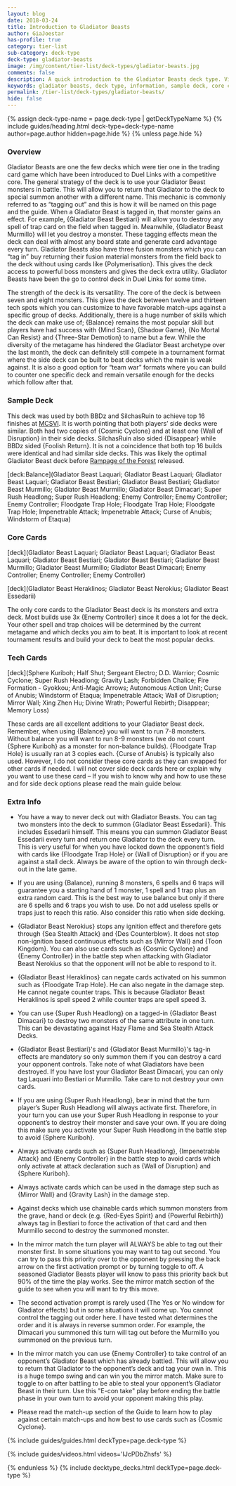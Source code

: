 ```yaml
---
layout: blog
date: 2018-03-24
title: Introduction to Gladiator Beasts
author: GiaJoestar
has-profile: true
category: tier-list
sub-category: deck-type
deck-type: gladiator-beasts
image: /img/content/tier-list/deck-types/gladiator-beasts.jpg
comments: false
description: A quick introduction to the Gladiator Beasts deck type. View sample deck, core cards, tech cards, quick tips, guides, videos and other information.
keywords: gladiator beasts, deck type, information, sample deck, core cards, tech cards, quick tips, guides, videos
permalink: /tier-list/deck-types/gladiator-beasts/
hide: false
---
```


{% assign deck-type-name = page.deck-type | getDeckTypeName %}
{% include guides/heading.html deck-type=deck-type-name author=page.author hidden=page.hide %}
{% unless page.hide %}

### Overview
Gladiator Beasts are one the few decks which were tier one in the trading card game which have been introduced to Duel Links with a competitive core. The general strategy of the deck is to use your Gladiator Beast monsters in battle. This will allow you to return that Gladiator to the deck to special summon another with a different name. This mechanic is commonly referred to as “tagging out” and this is how it will be named on this page and the guide. When a Gladiator Beast is tagged in, that monster gains an effect. For example, {Gladiator Beast Bestiari} will allow you to destroy any spell of trap card on the field when tagged in. Meanwhile, {Gladiator Beast Murmillo} will let you destroy a monster. These tagging effects mean the deck can deal with almost any board state and generate card advantage every turn. Gladiator Beasts also have three fusion monsters which you can “tag in” buy returning their fusion material monsters from the field back to the deck without using cards like {Polymerisation}. This gives the deck access to powerful boss monsters and gives the deck extra utility. Gladiator Beasts have been the go to control deck in Duel Links for some time.

The strength of the deck is its versatility. The core of the deck is between seven and eight monsters. This gives the deck between twelve and thirteen tech spots which you can customize to have favorable match-ups against a specific group of decks. Additionally, there is a huge number of skills which the deck can make use of; {Balance} remains the most popular skill but players have had success with {Mind Scan}, {Shadow Game}, {No Mortal Can Resist} and {Three-Star Demotion} to name but a few. While the diversity of the metagame has hindered the Gladiator Beast archetype over the last month, the deck can definitely still compete in a tournament format where the side deck can be built to beat decks which the main is weak against. It is also a good option for “team war” formats where you can build to counter one specific deck and remain versatile enough for the decks which follow after that.

### Sample Deck
This deck was used by both BBDz and SilchasRuin to achieve top 16 finishes at [MCSVI](/tournaments/meta-championship-series/6/report/). It is worth pointing that both players’ side decks were similar. Both had two copies of {Cosmic Cyclone} and at least one {Wall of Disruption} in their side decks. SilchasRuin also sided {Disappear} while BBDz sided {Foolish Return}. It is not a coincidence that both top 16 builds were identical and had similar side decks. This was likely the optimal Gladiator Beast deck before [Rampage of the Forest](/box-reviews/rampage-of-the-forest/) released.

[deck:Balance](Gladiator Beast Laquari; Gladiator Beast Laquari; Gladiator Beast Laquari; Gladiator Beast Bestiari; Gladiator Beast Bestiari; Gladiator Beast Murmillo; Gladiator Beast Murmillo; Gladiator Beast Dimacari; Super Rush Headlong; Super Rush Headlong; Enemy Controller; Enemy Controller; Enemy Controller; Floodgate Trap Hole; Floodgate Trap Hole; Floodgate Trap Hole; Impenetrable Attack; Impenetrable Attack; Curse of Anubis; Windstorm of Etaqua)

### Core Cards

[deck](Gladiator Beast Laquari; Gladiator Beast Laquari; Gladiator Beast Laquari; Gladiator Beast Bestiari; Gladiator Beast Bestiari; Gladiator Beast Murmillo; Gladiator Beast Murmillo; Gladiator Beast Dimacari; Enemy Controller; Enemy Controller; Enemy Controller)  

[deck](Gladiator Beast Heraklinos; Gladiator Beast Nerokius; Gladiator Beast Essedarii)

The only core cards to the Gladiator Beast deck is its monsters and extra deck. Most builds use 3x {Enemy Controller} since it does a lot for the deck. Your other spell and trap choices will be determined by the current metagame and which decks you aim to beat. It is important to look at recent tournament results and build your deck to beat the most popular decks.

### Tech Cards

[deck](Sphere Kuriboh; Half Shut; Sergeant Electro; D.D. Warrior; Cosmic Cyclone; Super Rush Headlong; Gravity Lash; Forbidden Chalice; Fire Formation - Gyokkou; Anti-Magic Arrows; Autonomous Action Unit; Curse of Anubis; Windstorm of Etaqua; Impenetrable Attack; Wall of Disruption; Mirror Wall; Xing Zhen Hu; Divine Wrath; Powerful Rebirth; Disappear; Memory Loss)

These cards are all excellent additions to your Gladiator Beast deck. Remember, when using {Balance} you will want to run 7-8 monsters. Without balance you will want to run 8-9 monsters (we do not count {Sphere Kuriboh} as a monster for non-balance builds). {Floodgate Trap Hole} is usually ran at 3 copies each. {Curse of Anubis} is typically also used. However, I do not consider these core cards as they can swapped for other cards if needed. I will not cover side deck cards here or explain why you want to use these card – If you wish to know why and how to use these and for side deck options please read the main guide below.

### Extra Info

- You have a way to never deck out with Gladiator Beasts. You can tag two monsters into the deck to summon {Gladiator Beast Essedarii}. This includes Essedarii himself. This means you can summon Gladiator Beast Essedarii every turn and return one Gladiator to the deck every turn. This is very useful for when you have locked down the opponent’s field with cards like {Floodgate Trap Hole} or {Wall of Disruption} or if you are against a stall deck. Always be aware of the option to win through deck-out in the late game.

- If you are using {Balance}, running 8 monsters, 6 spells and 6 traps will guarantee you a starting hand of 1 monster, 1 spell and 1 trap plus an extra random card. This is the best way to use balance but only if there are 6 spells and 6 traps you wish to use. Do not add useless spells or traps just to reach this ratio. Also consider this ratio when side decking.

- {Gladiator Beast Nerokius} stops any ignition effect and therefore gets through {Sea Stealth Attack} and {Des Counterblow}. It does not stop non-ignition based continuous effects such as {Mirror Wall} and {Toon Kingdom}. You can also use cards such as {Cosmic Cyclone} and {Enemy Controller} in the battle step when attacking with Gladiator Beast Nerokius so that the opponent will not be able to respond to it.

- {Gladiator Beast Heraklinos} can negate cards activated on his summon such as {Floodgate Trap Hole}. He can also negate in the damage step. He cannot negate counter traps. This is because Gladiator Beast Heraklinos is spell speed 2 while counter traps are spell speed 3.

- You can use {Super Rush Headlong} on a tagged-in {Gladiator Beast Dimacari} to destroy two monsters of the same attribute in one turn. This can be devastating against Hazy Flame and Sea Stealth Attack Decks.

- {Gladiator Beast Bestiari}'s and {Gladiator Beast Murmillo}'s tag-in effects are mandatory so only summon them if you can destroy a card your opponent controls. Take note of what Gladiators have been destroyed. If you have lost your Gladiator Beast Dimacari, you can only tag Laquari into Bestiari or Murmillo. Take care to not destroy your own cards.

- If you are using {Super Rush Headlong}, bear in mind that the turn player’s Super Rush Headlong will always activate first. Therefore, in your turn you can use your Super Rush Headlong in response to your opponent’s to destroy their monster and save your own. If you are doing this make sure you activate your Super Rush Headlong in the battle step to avoid {Sphere Kuriboh}.

- Always activate cards such as {Super Rush Headlong}, {Impenetrable Attack} and {Enemy Controller} in the battle step to avoid cards which only activate at attack declaration such as {Wall of Disruption} and {Sphere Kuriboh}.

- Always activate cards which can be used in the damage step such as {Mirror Wall} and {Gravity Lash} in the damage step.

- Against decks which use chainable cards which summon monsters from the grave, hand or deck (e.g. {Red-Eyes Spirit} and {Powerful Rebirth}) always tag in Bestiari to force the activation of that card and then Murmillo second to destroy the summoned monster.

- In the mirror match the turn player will ALWAYS be able to tag out their monster first. In some situations you may want to tag out second. You can try to pass this priority over to the opponent by pressing the back arrow on the first activation prompt or by turning toggle to off. A seasoned Gladiator Beasts player will know to pass this priority back but 90% of the time the play works. See the mirror match section of the guide to see when you will want to try this move.

- The second activation prompt is rarely used (The Yes or No window for Gladiator effects) but in some situations it will come up. You cannot control the tagging out order here. I have tested what determines the order and it is always in reverse summon order. For example, the Dimacari you summoned this turn will tag out before the Murmillo you summoned on the previous turn.

- In the mirror match you can use {Enemy Controller} to take control of an opponent’s Gladiator Beast which has already battled. This will allow you to return that Gladiator to the opponent’s deck and tag your own in. This is a huge tempo swing and can win you the mirror match. Make sure to toggle to on after battling to be able to steal your opponent’s Gladiator Beast in their turn. Use this "E-con take" play before ending the battle phase in your own turn to avoid your opponent making this play.

- Please read the match-up section of the Guide to learn how to play against certain match-ups and how best to use cards such as {Cosmic Cyclone}.

{% include guides/guides.html deckType=page.deck-type %}

{% include guides/videos.html videos='IJcPDbZhsfs' %}

<!-- &t=275s -->

{% endunless %}
{% include decktype_decks.html deckType=page.deck-type %}
